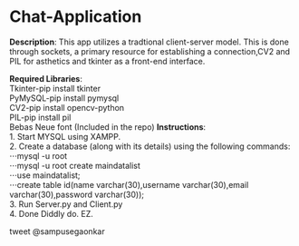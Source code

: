 # Chat-Application
 **Description**: This app utilizes a tradtional client-server model. This is done through sockets, a primary resource for establishing a                     connection,CV2 and PIL for asthetics and tkinter as a front-end interface.  
  
  **Required Libraries**:<br/>Tkinter-pip install tkinter <br/>
                     PyMySQL-pip install pymysql <br/>
                     CV2-pip install opencv-python <br/>
                     PIL-pip install pil <br/>
                     Bebas Neue font (Included in the repo)
  **Instructions**: <br/>1. Start MYSQL using XAMPP. <br/>
                2. Create a database (along with its details) using the following commands: <br/>
                   ⋅⋅⋅mysql -u root <br/>
                   ⋅⋅⋅mysql -u root create maindatalist <br/>
                   ⋅⋅⋅use maindatalist; <br/>
                   ⋅⋅⋅create table id(name varchar(30),username varchar(30),email varchar(30),password varchar(30)); <br/>
                3. Run Server.py and Client.py <br/>
                4. Done Diddly do. EZ. <br/>
                        
  tweet @sampusegaonkar 
                     

